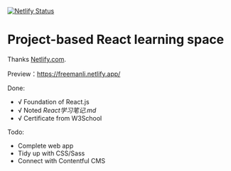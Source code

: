 [![Netlify Status](https://api.netlify.com/api/v1/badges/2980586b-1496-4d3e-9334-a58ce654f893/deploy-status)](https://app.netlify.com/sites/freemanli/deploys)

# Project-based React learning space

Thanks [Netlify.com](https://netlify.com ).

Preview：<https://freemanli.netlify.app/>

Done:
* √ Foundation of React.js
* √ Noted *React学习笔记.md*
* √ Certificate from W3School

Todo:
* Complete web app
* Tidy up with CSS/Sass
* Connect with Contentful CMS
